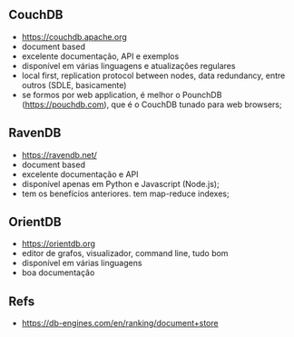 ## CouchDB

- https://couchdb.apache.org
- document based
- excelente documentação, API e exemplos
- disponível em várias linguagens e atualizações regulares
- local first, replication protocol between nodes, data redundancy, entre outros (SDLE, basicamente)
- se formos por web application, é melhor o PounchDB (https://pouchdb.com), que é o CouchDB tunado para web browsers;

## RavenDB

- https://ravendb.net/
- document based
- excelente documentação e API
- disponível apenas em Python e Javascript (Node.js);
- tem os benefícios anteriores. tem map-reduce indexes;

## OrientDB

- https://orientdb.org
- editor de grafos, visualizador, command line, tudo bom
- disponível em várias linguagens
- boa documentação

## Refs

- https://db-engines.com/en/ranking/document+store